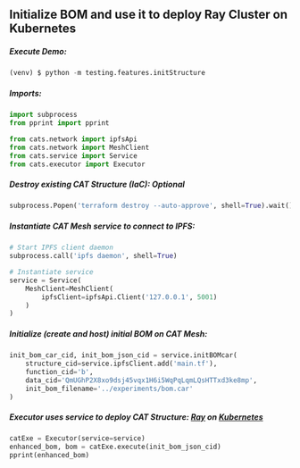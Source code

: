 
## Initialize BOM and use it to deploy Ray Cluster on Kubernetes

##### Execute Demo:
```python
(venv) $ python -m testing.features.initStructure
```

##### Imports:

```python
import subprocess
from pprint import pprint

from cats.network import ipfsApi
from cats.network import MeshClient
from cats.service import Service
from cats.executor import Executor
```

##### Destroy existing CAT Structure (IaC): ***Optional***
```python
subprocess.Popen('terraform destroy --auto-approve', shell=True).wait()
```

##### Instantiate CAT Mesh service to connect to IPFS:
```python
# Start IPFS client daemon
subprocess.call('ipfs daemon', shell=True)

# Instantiate service
service = Service(
    MeshClient=MeshClient(
        ipfsClient=ipfsApi.Client('127.0.0.1', 5001)
    )
)
```

##### Initialize (create and host) initial BOM on CAT Mesh:

```python
init_bom_car_cid, init_bom_json_cid = service.initBOMcar(
    structure_cid=service.ipfsClient.add('main.tf'),
    function_cid='b',
    data_cid='QmUGhP2X8xo9dsj45vqx1H6i5WqPqLqmLQsHTTxd3ke8mp',
    init_bom_filename='../experiments/bom.car'
)
```

##### Executor uses service to deploy CAT Structure: [Ray](https://www.ray.io/) on [Kubernetes](https://kubernetes.io/)

```python
catExe = Executor(service=service)
enhanced_bom, bom = catExe.execute(init_bom_json_cid)
pprint(enhanced_bom)
```